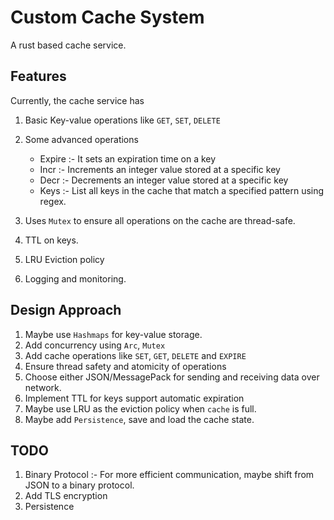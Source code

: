 # Custom Cache System
A rust based cache service.

## Features
Currently, the cache service has 
1. Basic Key-value operations like `GET`, `SET`, `DELETE`
2. Some advanced operations
    
    - Expire :- It sets an expiration time on a key
    - Incr :- Increments an integer value stored at a specific key
    - Decr :- Decrements an integer value stored at a specific key
    - Keys :- List all keys in the cache that match a specified pattern using regex.
3. Uses `Mutex` to ensure all operations on the cache are thread-safe.
4. TTL on keys.
5. LRU Eviction policy
6. Logging and monitoring.

## Design Approach
1. Maybe use `Hashmaps` for key-value storage.
2. Add concurrency using `Arc`, `Mutex`
3. Add cache operations like `SET`, `GET`, `DELETE` and `EXPIRE`
4. Ensure thread safety and atomicity of operations
5. Choose either JSON/MessagePack for sending and receiving data over network.
6. Implement TTL for keys support automatic expiration
7. Maybe use LRU as the eviction policy when `cache` is full.
8. Maybe add `Persistence`, save and load the cache state.

## TODO
1. Binary Protocol :- For more efficient communication, maybe shift from JSON to a binary protocol.
2. Add TLS encryption 
3. Persistence 